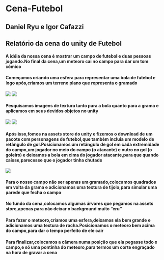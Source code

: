 # Cena-Futebol
<h2>Daniel Ryu e Igor Cafazzi</h2>
<h2>Relatório da cena do unity de Futebol</h2>

<h4>A idéia da nossa cena é mostrar um campo de futebol e duas pessoas jogando.No final da cena,um meteoro cai no campo para dar um tom cômico</h4>
<h4>Começamos criando uma esfera para representar uma bola de futebol e logo após,criamos um terreno plano que representa o gramado</h4>
<img src="https://github.com/Walter-Apple/Cena-Futebol/assets/162507362/4e3c2aa8-58e6-4700-9210-4841b0a49981.png">
<img src="https://github.com/Walter-Apple/Cena-Futebol/assets/162507362/f64242fb-3a22-4a95-abc6-00e9d556790f.png">

<h4>Pesquisamos imagens de textura tanto para a bola quanto para a grama e aplicamos em seus devidos objetos no unity</h4>
<img src="https://github.com/Walter-Apple/Cena-Futebol/assets/162507362/b61efa23-cc0b-4ff9-834b-92c36d145ef9.jpg">
<img src="https://github.com/Walter-Apple/Cena-Futebol/assets/162507362/719754be-54e2-49d5-a268-7a429c0ecdb6.jpg">
<h4>Após isso,fomos na assets store do unity e fizemos o download de um pacote com personagens de futebol,que também incluia um modelo de retângulo de gol.Posicionamos um retângulo de gol em cada extremidade do campo,um jogador no meio do campo (o atacante) e outro no gol (o goleiro) e deixamos a bola em cima do jogador atacante,para que quando caísse,parecesse que o jogador tinha chutado</h4>
<img src="https://github.com/Walter-Apple/Cena-Futebol/assets/162507362/73b6e0e1-d587-44ea-8ed8-3edb81271c4f.png">
<h4>Para o nosso campo não ser apenas um gramado,colocamos quadrados em volta da grama e adicionamos uma textura de tijolo,para simular uma parede que fecha o campo</h4>
<h4>No fundo da cena,colocamos algumas árvores que pegamos na assets store,apenas para não deixar o background muito “cru” </h4>
<h4>Para fazer o meteoro,criamos uma esfera,deixamos ela bem grande e adicionamos uma textura de rocha.Posicionamos o meteoro bem acima do campo,para dar o tempo perfeito de ele cair</h4>
<h4>Para finalizar,colocamos a câmera numa posição que ela pegasse todo o campo,e só uma pontinha do meteoro,para termos um corte engraçado na hora de gravar a cena</h4>
